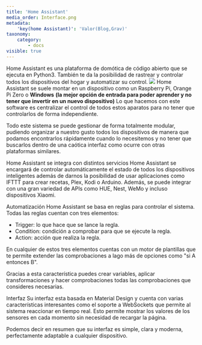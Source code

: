 ```yaml
---
title: 'Home Assistant'
media_order: Interface.png
metadata:
    'key(home Assistant)': 'Valor(Blog,Grav)'
taxonomy:
    category:
        - docs
visible: true
---
```


Home Assistant es una plataforma de domótica de código abierto que se ejecuta en Python3. También te da la posibilidad de rastrear y controlar todos los dispositivos del hogar y automatizar su control.
![](Interface.png)
Home Assistant se suele montar en un dispositivo como un Raspberry Pi, Orange Pi Zero o **Windows** **(la mejor opción de entrada para poder aprender y no tener que invertir en un nuevo dispositivo)**
Lo que hacemos con este software es centralizar el control de todos estos aparatos para no tener que controlarlos de forma independiente.

Todo este sistema se puede gestionar de forma totalmente modular, pudiendo organizar a nuestro gusto todos los dispositivos de manera que podamos encontrarlos rápidamente cuando lo necesitemos y no tener que buscarlos dentro de una caótica interfaz como ocurre con otras plataformas similares.



Home Assistant se integra con distintos servicios
Home Assistant se encargará de controlar automáticamente el estado de todos los dispositivos inteligentes además de darnos la posibilidad de usar aplicaciones como IFTTT para crear recetas, Plex, Kodi o Arduino. Además, se puede integrar con una gran variedad de APIs como HUE, Nest, WeMo y incluso dispositivos Xiaomi.

Automatización
Home Assistant se basa en reglas para controlar el sistema. Todas las reglas cuentan con tres elementos:

* Trigger: lo que hace que se lance la regla.
* Condition: condición a comprobar para que se ejecute la regla.
* Action: acción que realiza la regla.

En cualquier de estos tres elementos cuentas con un motor de plantillas que te permite extender las comprobaciones a lago más de opciones como "si A entonces B".

Gracias a esta característica puedes crear variables, aplicar transformaciones y hacer comprobaciones todas las comprobaciones que consideres necesarias.

Interfaz
Su interfaz esta basada en Material Design y cuenta con varias características interesantes como el soporte a WebSockets que permite al sistema reaccionar en tiempo real. Esto permite mostrar los valores de los sensores en cada momento sin necesidad de recargar la página.

Podemos decir en resumen que su interfaz es simple, clara y moderna, perfectamente adaptable a cualquier dispositivo.